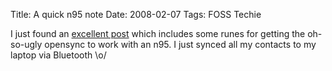 Title: A quick n95 note
Date: 2008-02-07
Tags: FOSS Techie

I just found an [excellent post](http://davehall.com.au/tags/n95) which includes some runes for getting the oh-so-ugly opensync to work with an n95. I just synced all my contacts to my laptop via Bluetooth \\o/
